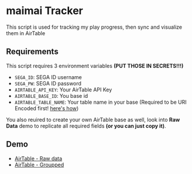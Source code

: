 maimai Tracker
===

This script is used for tracking my play progress, then sync and visualize them in AirTable

Requirements
---

This script requires 3 environment variables **(PUT THOSE IN SECRETS!!!)**

  - `SEGA_ID`: SEGA ID username
  - `SEGA_PW`: SEGA ID password
  - `AIRTABLE_API_KEY`: Your AirTable API Key
  - `AIRTABLE_BASE_ID`: You base id
  - `AIRTABLE_TABLE_NAME`: Your table name in your base (Required to be URI Encoded first! [here's how](https://developer.mozilla.org/en-US/docs/Web/JavaScript/Reference/Global_Objects/encodeURI))

You also reuired to create your own AirTable base as well, look into **Raw Data** demo to replicate all required fields **(or you can just copy it)**.

Demo
---

-  [AirTable - Raw data](https://airtable.com/shrz0hbF0QJ506XG4)
-  [AirTable - Groupped](https://airtable.com/shrLkeM86jKG1BwlX)
